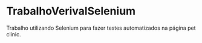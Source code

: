 # TrabalhoVerivalSelenium
Trabalho utilizando Selenium para fazer testes automatizados na página pet clinic.

